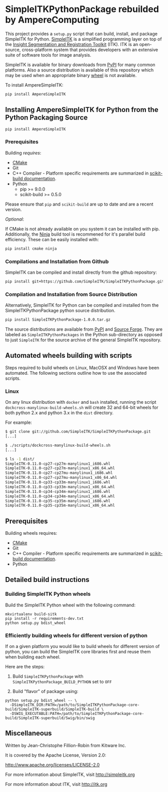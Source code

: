 # SimpleITKPythonPackage rebuilded by AmpereComputing

This project provides a `setup.py` script that can build, install, and package SimpleITK for Python. [SimpleITK](http://www.simpleitk.org) is a simplified programming layer on top of the [Insight Segmentation and Registration Toolkit](https://itk.org) (ITK).  ITK is an open-source, cross-platform system that provides developers with an extensive suite of software tools for image analysis.

SimpleITK is available for binary downloads from [PyPI](https://pypi.python.org/pypi/SimpleITK) for many common platforms. Also a source distribution is available of this repository which may be used when an appropriate binary [wheel](http://pythonwheels.com) is not available.

To install AmpereSimpleITK:

```bash
pip install AmpereSimpleITK
```

## Installing AmpereSimpleITK for Python from the Python Packaging Source

```bash
pip install AmpereSimpleITK
```

### Prerequisites

Building *requires*:
* [CMake](https://cmake.org)
* Git
* C++ Compiler - Platform specific requirements are summarized in [scikit-build documentation](http://scikit-build.readthedocs.io).
* Python
  * pip >= 9.0.0
  * scikit-build >= 0.5.0
  
Please ensure that `pip` and `scikit-build` are up to date and are a recent version.

*Optional*:

If CMake is not already available on you system it can be installed with pip. Additionally, the [Ninja](https://ninja-build.org) build tool is recommened for it's parallel build efficiency. These can be easily installed with:

```bash
pip install cmake ninja
```

### Compilations and Installation from Github

SimpleITK can be compiled and install directly from the github repository:

```bash
pip install git+https://github.com/SimpleITK/SimpleITKPythonPackage.git -v
```

### Compilation and Installation from Source Distribution

Alternatively, SimpleITK for Python can be compiled and installed from the SimpleITKPythonPackage python source distribution.

```bash
pip install SimpleITKPythonPackage-1.0.0.tar.gz
```

The source distributions are available from [PyPI](https://pypi.python.org/pypi/SimpleITK) and [Source Forge](https://sourceforge.net/projects/simpleitk/files/SimpleITK/1.0.0/Python). They are labeled as `SimpleITKPythonPackages` in the Python sub-directory as opposed to just `SimpleITK` for the source archive of the general SimpleITK repository.

## Automated wheels building with scripts

Steps required to build wheels on Linux, MacOSX and Windows have been automated. The
following sections outline how to use the associated scripts.

### Linux

On any linux distribution with `docker` and `bash` installed, running the script
`dockcross-manylinux-build-wheels.sh` will create 32 and 64-bit wheels for both
python 2.x and python 3.x in the `dist` directory.

For example:

```bash
$ git clone git://github.com/SimpleITK/SimpleITKPythonPackage.git
[...]

$ ./scripts/dockcross-manylinux-build-wheels.sh
[...]

$ ls -1 dist/
SimpleITK-0.11.0-cp27-cp27m-manylinux1_i686.whl
SimpleITK-0.11.0-cp27-cp27m-manylinux1_x86_64.whl
SimpleITK-0.11.0-cp27-cp27mu-manylinux1_i686.whl
SimpleITK-0.11.0-cp27-cp27mu-manylinux1_x86_64.whl
SimpleITK-0.11.0-cp33-cp33m-manylinux1_i686.whl
SimpleITK-0.11.0-cp33-cp33m-manylinux1_x86_64.whl
SimpleITK-0.11.0-cp34-cp34m-manylinux1_i686.whl
SimpleITK-0.11.0-cp34-cp34m-manylinux1_x86_64.whl
SimpleITK-0.11.0-cp35-cp35m-manylinux1_i686.whl
SimpleITK-0.11.0-cp35-cp35m-manylinux1_x86_64.whl
```

## Prerequisites

Building wheels requires:
* [CMake](https://cmake.org)
* Git
* C++ Compiler - Platform specific requirements are summarized in [scikit-build documentation](http://scikit-build.readthedocs.io).
* Python

## Detailed build instructions

### Building SimpleITK Python wheels

Build the SimpleITK Python wheel with the following command:

```
mkvirtualenv build-sitk
pip install -r requirements-dev.txt
python setup.py bdist_wheel
```

### Efficiently building wheels for different version of python

If on a given platform you would like to build wheels for different version of python, you can build the SimpleITK core libraries first and reuse them when building each wheel.

Here are the steps:

1. Build `SimpleITKPythonPackage` with `SimpleITKPythonPackage_BUILD_PYTHON` set to `OFF`

2. Build "flavor" of package using:

```
python setup.py bdist_wheel -- \
  -DSimpleITK_DIR:PATH=/path/to/SimpleITKPythonPackage-core-build/SimpleITK-superbuild/SimpleITK-build \
  -DSWIG_EXECUTABLE:PATH=/path/to/SimpleITKPythonPackage-core-build/SimpleITK-superbuild/Swig/bin/swig
```

## Miscellaneous
Written by Jean-Christophe Fillion-Robin from Kitware Inc.

It is covered by the Apache License, Version 2.0:

http://www.apache.org/licenses/LICENSE-2.0

For more information about SimpleITK, visit http://simpleitk.org

For more information about ITK, visit http://itk.org

